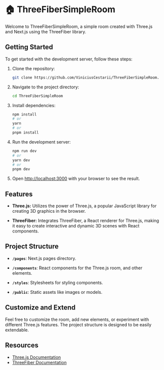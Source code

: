 # 🏠 ThreeFiberSimpleRoom

Welcome to ThreeFiberSimpleRoom, a simple room created with Three.js and Next.js using the ThreeFiber library.

## Getting Started

To get started with the development server, follow these steps:

1. Clone the repository:

    ```bash
    git clone https://github.com/ViniciusCestarii/ThreeFiberSimpleRoom.git
    ```

2. Navigate to the project directory:

    ```bash
    cd ThreeFiberSimpleRoom
    ```

3. Install dependencies:

    ```bash
    npm install
    # or
    yarn
    # or
    pnpm install
    ```

4. Run the development server:

    ```bash
    npm run dev
    # or
    yarn dev
    # or
    pnpm dev
    ```

5. Open [http://localhost:3000](http://localhost:3000) with your browser to see the result.

## Features

- **Three.js:** Utilizes the power of Three.js, a popular JavaScript library for creating 3D graphics in the browser.

- **ThreeFiber:** Integrates ThreeFiber, a React renderer for Three.js, making it easy to create interactive and dynamic 3D scenes with React components.

## Project Structure

- **`/pages`**: Next.js pages directory.

- **`/components`**: React components for the Three.js room, and other elements.

- **`/styles`**: Stylesheets for styling components.

- **`/public`**: Static assets like images or models.

## Customize and Extend

Feel free to customize the room, add new elements, or experiment with different Three.js features. The project structure is designed to be easily extendable.

## Resources

- [Three.js Documentation](https://threejs.org/docs/)
- [ThreeFiber Documentation](https://docs.pmnd.rs/react-three-fiber/getting-started/introduction)
